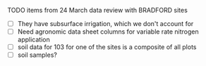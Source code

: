 
TODO items from 24 March data review with BRADFORD sites
 - [ ] They have subsurface irrigation, which we don't account for
 - [ ] Need agronomic data sheet columns for variable rate nitrogen application
 - [ ] soil data for 103 for one of the sites is a composite of all plots
 - [ ] soil samples?